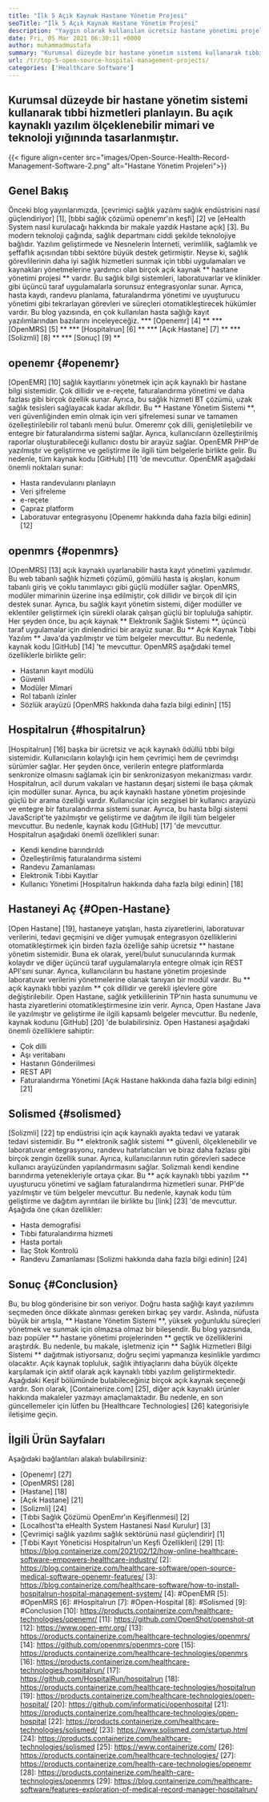 ```yaml
---
title: "İlk 5 Açık Kaynak Hastane Yönetim Projesi" 
seoTitle: "İlk 5 Açık Kaynak Hastane Yönetim Projesi" 
description: "Yaygın olarak kullanılan ücretsiz hastane yönetimi projeleri hakkında bilgi edinmek için bu makaleyi izleyin. Bu çözümler tıbbi uygulamaları düzenlemek için entegre bir platform sunmaktadır." 
date: Fri, 05 Mar 2021 06:30:11 +0000
author: muhammadmustafa
summary: "Kurumsal düzeyde bir hastane yönetim sistemi kullanarak tıbbi hizmetler planlayın. Bu açık kaynaklı yazılım ölçeklenebilir mimari ve teknoloji yığınında tasarlanmıştır." 
url: /tr/top-5-open-source-hospital-management-projects/
categories: ['Healthcare Software']
---
```


## Kurumsal düzeyde bir hastane yönetim sistemi kullanarak tıbbi hizmetleri planlayın. Bu açık kaynaklı yazılım ölçeklenebilir mimari ve teknoloji yığınında tasarlanmıştır.

{{< figure align=center src="images/Open-Source-Health-Record-Management-Software-2.png" alt="Hastane Yönetim Projeleri">}}


## Genel Bakış
Önceki blog yayınlarımızda, [çevrimiçi sağlık yazılımı sağlık endüstrisini nasıl güçlendiriyor] [1], [tıbbi sağlık çözümü openemr'ın keşfi] [2] ve [eHealth System nasıl kurulacağı hakkında bir makale yazdık Hastane açık] [3]. Bu modern teknoloji çağında, sağlık departmanı ciddi şekilde teknolojiye bağlıdır. Yazılım geliştirmede ve Nesnelerin İnterneti, verimlilik, sağlamlık ve şeffaflık açısından tıbbi sektöre büyük destek getirmiştir.
Neyse ki, sağlık görevlilerinin daha iyi sağlık hizmetleri sunmak için tıbbi uygulamaları ve kaynakları yönetmelerine yardımcı olan birçok açık kaynak ** hastane yönetimi projesi ** vardır. Bu sağlık bilgi sistemleri, laboratuvarlar ve klinikler gibi üçüncü taraf uygulamalarla sorunsuz entegrasyonlar sunar. Ayrıca, hasta kaydı, randevu planlama, faturalandırma yönetimi ve uyuşturucu yönetimi gibi tekrarlayan görevleri ve süreçleri otomatikleştirecek hükümler vardır. Bu blog yazısında, en çok kullanılan hasta sağlığı kayıt yazılımlarından bazılarını inceleyeceğiz.
  *** [Openemr] [4] **
  *** [OpenMRS] [5] **
  *** [Hospitalrun] [6] **
  *** [Açık Hastane] [7] **
  *** [Solizmli] [8] **
  *** [Sonuç] [9] **

## openemr {#openemr}
[OpenEMR] [10] sağlık kayıtlarını yönetmek için açık kaynaklı bir hastane bilgi sistemidir. Çok dillidir ve e-reçete, faturalandırma yönetimi ve daha fazlası gibi birçok özellik sunar. Ayrıca, bu sağlık hizmeti BT çözümü, uzak sağlık tesisleri sağlayacak kadar akıllıdır. Bu ** Hastane Yönetim Sistemi **, veri güvenliğinden emin olmak için veri şifrelemesi sunar ve tamamen özelleştirilebilir rol tabanlı menü bulur. Omeremr çok dilli, genişletilebilir ve entegre bir faturalandırma sistemi sağlar. Ayrıca, kullanıcıların özelleştirilmiş raporlar oluşturabileceği kullanıcı dostu bir arayüz sağlar. OpenEMR PHP'de yazılmıştır ve geliştirme ve geliştirme ile ilgili tüm belgelerle birlikte gelir. Bu nedenle, tüm kaynak kodu [GitHub] [11] 'de mevcuttur.
OpenEMR aşağıdaki önemli noktaları sunar:
  * Hasta randevularını planlayın
  * Veri şifreleme
  * e-reçete
  * Çapraz platform
  * Laboratuvar entegrasyonu
[Openemr hakkında daha fazla bilgi edinin] [12]

## openmrs {#openmrs}
[OpenMRS] [13] açık kaynaklı uyarlanabilir hasta kayıt yönetimi yazılımıdır. Bu web tabanlı sağlık hizmeti çözümü, gömülü hasta iş akışları, konum tabanlı giriş ve çoklu tanımlayıcı gibi güçlü modüller sağlar. OpenMRS, modüler mimarinin üzerine inşa edilmiştir, çok dillidir ve birçok dil için destek sunar. Ayrıca, bu sağlık kayıt yönetim sistemi, diğer modüller ve eklentiler geliştirmek için sürekli olarak çalışan güçlü bir topluluğa sahiptir. Her şeyden önce, bu açık kaynak ** Elektronik Sağlık Sistemi **, üçüncü taraf uygulamalar için dinlendirici bir arayüz sunar. Bu ** Açık Kaynak Tıbbi Yazılım ** Java'da yazılmıştır ve tüm belgeler mevcuttur. Bu nedenle, kaynak kodu [GitHub] [14] 'te mevcuttur.
OpenMRS aşağıdaki temel özelliklerle birlikte gelir:
  * Hastanın kayıt modülü
  * Güvenli
  * Modüler Mimari
  * Rol tabanlı izinler
  * Sözlük arayüzü
[OpenMRS hakkında daha fazla bilgi edinin] [15]

## Hospitalrun {#hospitalrun}
[Hospitalrun] [16] başka bir ücretsiz ve açık kaynaklı ödüllü tıbbi bilgi sistemidir. Kullanıcıların kolaylığı için hem çevrimiçi hem de çevrimdışı sürümler sağlar. Her şeyden önce, verilerin entegre platformlarda senkronize olmasını sağlamak için bir senkronizasyon mekanizması vardır. Hospitalrun, acil durum vakaları ve hastanın deşarj sistemi ile başa çıkmak için modüller sunar. Ayrıca, bu açık kaynaklı hastane yönetim projesinde güçlü bir arama özelliği vardır. Kullanıcılar için sezgisel bir kullanıcı arayüzü ve entegre bir faturalandırma sistemi sunar. Ayrıca, bu hasta bilgi sistemi JavaScript'te yazılmıştır ve geliştirme ve dağıtım ile ilgili tüm belgeler mevcuttur. Bu nedenle, kaynak kodu [GitHub] [17] 'de mevcuttur.
Hospitalrun aşağıdaki önemli özellikleri sunar:
  * Kendi kendine barındırıldı
  * Özelleştirilmiş faturalandırma sistemi
  * Randevu Zamanlaması
  * Elektronik Tıbbi Kayıtlar
  * Kullanıcı Yönetimi
[Hospitalrun hakkında daha fazla bilgi edinin] [18]

## Hastaneyi Aç {#Open-Hastane}
[Open Hastane] [19], hastaneye yatışları, hasta ziyaretlerini, laboratuvar verilerini, tedavi geçmişini ve diğer yumuşak entegrasyon özelliklerini otomatikleştirmek için birden fazla özelliğe sahip ücretsiz ** hastane yönetim sistemidir. Buna ek olarak, yerel/bulut sunucularında kurmak kolaydır ve diğer üçüncü taraf uygulamalarıyla entegre olmak için REST API'sını sunar. Ayrıca, kullanıcıların bu hastane yönetim projesinde laboratuvar verilerini yönetmelerine olanak tanıyan bir modül vardır. Bu ** açık kaynaklı tıbbi yazılım ** çok dillidir ve gerekli işlevlere göre değiştirilebilir. Open Hastane, sağlık yetkililerinin TP'nin hasta sunumunu ve hasta ziyaretlerini otomatikleştirmesine izin verir. Ayrıca, Open Hastane Java ile yazılmıştır ve geliştirme ile ilgili kapsamlı belgeler mevcuttur. Bu nedenle, kaynak kodunu [GitHub] [20] 'de bulabilirsiniz.
Open Hastanesi aşağıdaki önemli özelliklere sahiptir:
  * Çok dilli
  * Aşı veritabanı
  * Hastanın Gönderilmesi
  * REST API
  * Faturalandırma Yönetimi
[Açık Hastane hakkında daha fazla bilgi edinin] [21]

## Solismed {#solismed}
[Solizmli] [22] tıp endüstrisi için açık kaynaklı ayakta tedavi ve yatarak tedavi sistemidir. Bu ** elektronik sağlık sistemi ** güvenli, ölçeklenebilir ve laboratuvar entegrasyonu, randevu hatırlatıcıları ve biraz daha fazlası gibi birçok zengin özellik sunar. Ayrıca, kullanıcılarının rutin görevleri sadece kullanıcı arayüzünden yapılandırmasını sağlar. Solizmalı kendi kendine barındırma yetenekleriyle ortaya çıkar. Bu ** açık kaynaklı tıbbi yazılım ** uyuşturucu yönetimi ve sağlam faturalandırma hizmetleri sunar. PHP'de yazılmıştır ve tüm belgeler mevcuttur. Bu nedenle, kaynak kodu tüm geliştirme ve dağıtım ayrıntıları ile birlikte bu [link] [23] 'de mevcuttur.
Aşağıda öne çıkan özellikler:
  * Hasta demografisi
  * Tıbbi faturalandırma hizmeti
  * Hasta portalı
  * İlaç Stok Kontrolü
  * Randevu Zamanlaması
[Solizmi hakkında daha fazla bilgi edinin] [24]

## Sonuç {#Conclusion}
Bu, bu blog gönderisine bir son veriyor. Doğru hasta sağlığı kayıt yazılımını seçmeden önce dikkate alınması gereken birkaç şey vardır. Aslında, nüfusta büyük bir artışla, ** Hastane Yönetim Sistemi **, yüksek yoğunluklu süreçleri yönetmek ve sunmak için olmazsa olmaz bir bileşendir. Bu blog yazısında, bazı popüler ** hastane yönetimi projelerinden ** geçtik ve özelliklerini araştırdık. Bu nedenle, bu makale, işletmeniz için ** Sağlık Hizmetleri Bilgi Sistemi ** dağıtmak istiyorsanız, doğru seçimi yapmanıza kesinlikle yardımcı olacaktır. Açık kaynak topluluk, sağlık ihtiyaçlarını daha büyük ölçekte karşılamak için aktif olarak açık kaynaklı tıbbi yazılım geliştirmektedir. Aşağıdaki Keşif bölümünde bulabileceğiniz birçok açık kaynak seçeneği vardır.
Son olarak, [Containerize.com] [25], diğer açık kaynaklı ürünler hakkında makaleler yazmayı amaçlamaktadır. Bu nedenle, en son güncellemeler için lütfen bu [Healthcare Technologies] [26] kategorisiyle iletişime geçin.

## İlgili Ürün Sayfaları
Aşağıdaki bağlantıları alakalı bulabilirsiniz:
  * [Openemr] [27]
  * [OpenMRS] [28]
  * [Hastane] [18]
  * [Açık Hastane] [21]
  * [Solizmli] [24]
  * [Tıbbi Sağlık Çözümü OpenEmr'ın Keşiflenmesi] [2]
  * [Localhost'ta eHealth System Hastanesi Nasıl Kurulur] [3]
  * [Çevrimiçi sağlık yazılımı sağlık sektörünü nasıl güçlendirir] [1]
  * [Tıbbi Kayıt Yöneticisi Hospitalrun'un Keşfi Özellikleri] [29]
[1]: https://blog.containerize.com/2021/02/12/how-online-healthcare-software-empowers-healthcare-industry/
[2]: https://blog.containerize.com/healthcare-software/open-source-medical-software-openemr-features/
[3]: https://blog.containerize.com/healthcare-software/how-to-install-hospitalrun-hospital-management-system/
[4]: #OpenEMR
[5]: #OpenMRS
[6]: #Hospitalrun
[7]: #Open-Hospital
[8]: #Solismed
[9]: #Conclusion
[10]: https://products.containerize.com/healthcare-technologies/openemr/
[11]: https://github.com/OpenShot/openshot-qt
[12]: https://www.open-emr.org/
[13]: https://products.containerize.com/healthcare-technologies/openmrs/
[14]: https://github.com/openmrs/openmrs-core
[15]: https://products.containerize.com/healthcare-technologies/openmrs
[16]: https://products.containerize.com/healthcare-technologies/hospitalrun/
[17]: https://github.com/HospitalRun/hospitalrun
[18]: https://products.containerize.com/healthcare-technologies/hospitalrun
[19]: https://products.containerize.com/healthcare-technologies/open-hospital/
[20]: https://github.com/informatici/openhospital
[21]: https://products.containerize.com/healthcare-technologies/open-hospital
[22]: https://products.containerize.com/healthcare-technologies/solismed/
[23]: https://www.solismed.com/startup.html
[24]: https://products.containerize.com/healthcare-technologies/solismed
[25]: https://www.containerize.com/
[26]: https://products.containerize.com/healthcare-technologies/
[27]: https://products.containerize.com/health-care-technologies/openemr
[28]: https://products.containerize.com/health-care-technologies/openmrs
[29]: https://blog.containerize.com/healthcare-software/features-exploration-of-medical-record-manager-hospitalrun/
